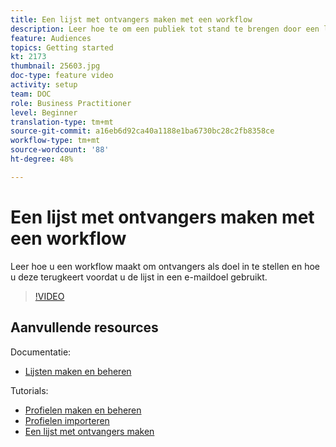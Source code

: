 ```yaml
---
title: Een lijst met ontvangers maken met een workflow
description: Leer hoe te om een publiek tot stand te brengen door een lijst van ontvangers van de Ontdekkingsreiziger te vormen.
feature: Audiences
topics: Getting started
kt: 2173
thumbnail: 25603.jpg
doc-type: feature video
activity: setup
team: DOC
role: Business Practitioner
level: Beginner
translation-type: tm+mt
source-git-commit: a16eb6d92ca40a1188e1ba6730bc28c2fb8358ce
workflow-type: tm+mt
source-wordcount: '88'
ht-degree: 48%

---
```



# Een lijst met ontvangers maken met een workflow

Leer hoe u een workflow maakt om ontvangers als doel in te stellen en hoe u deze terugkeert voordat u de lijst in een e-maildoel gebruikt.

>[!VIDEO](https://video.tv.adobe.com/v/25603?quality=12)

## Aanvullende resources

Documentatie:

* [Lijsten maken en beheren](https://docs.adobe.com/content/help/nl-NL/campaign-classic/using/getting-started/profile-management/creating-and-managing-lists.html)

Tutorials:

* [Profielen maken en beheren](/help/profile-management/create-and-manage-profiles.md)
* [Profielen importeren](/help/data-management/importing-profiles.md)
* [Een lijst met ontvangers maken](/help/profile-management/creating-a-list-of-recipients.md)
